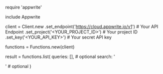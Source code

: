 require 'appwrite'

include Appwrite

client = Client.new
    .set_endpoint('https://cloud.appwrite.io/v1') # Your API Endpoint
    .set_project('<YOUR_PROJECT_ID>') # Your project ID
    .set_key('<YOUR_API_KEY>') # Your secret API key

functions = Functions.new(client)

result = functions.list(
    queries: [], # optional
    search: '<SEARCH>' # optional
)
